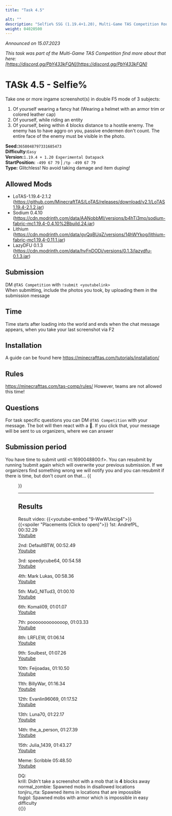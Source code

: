 ```yaml
---
title: "Task 4.5"

alt: ""
description: "Selfie% SSG (1.19.4+1.20), Multi-Game TAS Competition Round 1"
weight: 04020500
---
```

*Announced on 15.07.2023*

*This task was part of the Multi-Game TAS Competition find more about that here:  
[https://discord.gg/PbY433kFQN](https://discord.gg/PbY433kFQN)*

# TASk 4.5 - Selfie%
Take one or more ingame screenshot(s) in double F5 mode of 3 subjects:
1. Of yourself wearing a fancy hat (Wearing a helmet with an armor trim or colored leather cap)
2. Of yourself, while riding an entity
3. Of yourself, being within 4 blocks distance to a hostile enemy. The enemy has to have aggro on you, passive endermen don't count. The entire face of the enemy must be visible in the photo.

**Seed:**`3658048797331685473`  
**Difficulty:**`Easy`  
**Version:**`1.19.4 + 1.20 Experimental Datapack`  
**StartPosition:** `-499 67 79` | `/tp -499 67 79`  
**Type:** Glitchless! No avoid taking damage and item duping!

## Allowed Mods
- LoTAS-1.19.4-2.1.2 (https://github.com/MinecraftTAS/LoTAS/releases/download/v2.1/LoTAS1.19.4-2.1.2.jar)
- Sodium 0.4.10 (https://cdn.modrinth.com/data/AANobbMI/versions/b4hTi3mo/sodium-fabric-mc1.19.4-0.4.10%2Bbuild.24.jar)
- Lithium (https://cdn.modrinth.com/data/gvQqBUqZ/versions/14hWYkog/lithium-fabric-mc1.19.4-0.11.1.jar)
- LazyDFU 0.1.3 (https://cdn.modrinth.com/data/hvFnDODi/versions/0.1.3/lazydfu-0.1.3.jar)
## Submission
DM `@TAS Competition` with `!submit <youtubelink>`  
When submitting, include the photos you took, by uploading them in the submission message
## Time
Time starts after loading into the world and ends when the chat message appears, when you take your last screenshot via F2
## Installation
A guide can be found here https://minecrafttas.com/tutorials/installation/
## Rules
https://minecrafttas.com/tas-comp/rules/
However, teams are not allowed this time!
## Questions
For task specific questions you can DM `@TAS Competition` with your message. The bot will then react with a 📨. If you click that, your message will be sent to us organizers, where we can answer
## Submission period
You have time to submit until <t:1690048800:f>. You can resubmit by running !submit again which will overwrite your previous submission. If we organizers find something wrong we will notify you and you can resubmit if there is time, but don't count on that...
{{<figure class="screenshot" src="../thumbnails/Preview4.5.webp">}}
  
  ---
## Results
Result video:
{{<youtube-embed "9-WwWUxcig4">}}  
{{<spoiler "Placements (Click to open)">}}
1st: AndrefPL, 00:32.29  
[Youtube](https://youtu.be/QGI1sOSL9uk)

2nd: DefaultBTW, 00:52.49  
[Youtube](https://youtu.be/tklQyTl3ur4)

3rd: speedycube64, 00:54.58  
[Youtube](https://youtu.be/vis1DKCGXp4)

4th: Mark Lukas, 00:58.36  
[Youtube](https://youtu.be/2YZ1ErOGWuo)

5th: MaG_NITud3, 01:00.10  
[Youtube](https://youtu.be/JnkAyeGPXFE)

6th: Komali09, 01:01.07  
[Youtube](https://youtu.be/LdVM40-bxwQ)

7th: pooooooooooooop, 01:03.33  
[Youtube](https://www.youtube.com/watch?v=lfexTCWhsTs)

8th: LRFLEW, 01:06.14  
[Youtube](https://youtu.be/h6NQ3rE1UOI)

9th: Soulbest, 01:07.26  
[Youtube](https://youtu.be/jeG7GpnB9kI)

10th: Feijoadas, 01:10.50  
[Youtube](https://youtu.be/1KBgUVr4jQI)

11th: BillyWar, 01:16.34  
[Youtube](https://youtu.be/EJN-3NNAi8k)

12th: Evanlin96069, 01:17.52  
[Youtube](https://youtu.be/1feJbCQjV2A)

13th: Luna70, 01:22.17  
[Youtube](https://www.youtube.com/watch?v=q04-K3ZbQVQ)

14th: the_a_person, 01:27.39  
[Youtube](https://youtu.be/_jzXgk8B8JQ)

15th: Julia_1439, 01:43.27  
[Youtube](https://youtu.be/gN2HR5XYUBU)

Meme: Scribble 05:48.50  
[Youtube](https://youtu.be/1TZshuNLs5Q)

DQ:  
krill: Didn't take a screenshot with a mob that is **4** blocks away  
normal_zombie: Spawned mobs in disallowed locations  
tonjiru_rta: Spawned items in locations that are impossible  
fogipl: Spawned mobs with armor which is impossible in easy difficulty  
{{</spoiler>}}